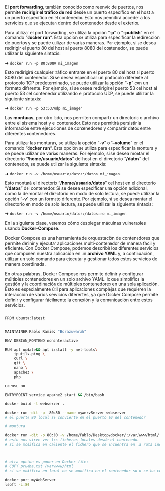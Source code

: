El **port forwarding**, también conocido como reenvío de puertos, nos permite **redirigir el tráfico de red** desde un puerto específico en el host a un puerto específico en el contenedor. Esto nos permitirá acceder a los servicios que se ejecutan dentro del contenedor desde el exterior.

Para utilizar el port forwarding, se utiliza la opción “**-p**” o “**–publish**” en el comando “**docker run**“. Esta opción se utiliza para especificar la redirección de puertos y se puede utilizar de varias maneras. Por ejemplo, si se desea redirigir el puerto 80 del host al puerto 8080 del contenedor, se puede utilizar la siguiente sintaxis:

➜ `docker run -p 80:8080 mi_imagen`

Esto redirigirá cualquier tráfico entrante en el puerto 80 del host al puerto 8080 del contenedor. Si se desea especificar un protocolo diferente al protocolo TCP predeterminado, se puede utilizar la opción “**-p**” con un formato diferente. Por ejemplo, si se desea redirigir el puerto 53 del host al puerto 53 del contenedor utilizando el protocolo UDP, se puede utilizar la siguiente sintaxis:

➜ `docker run -p 53:53/udp mi_imagen`

Las **monturas**, por otro lado, nos permiten compartir un directorio o archivo entre el sistema host y el contenedor. Esto nos permitirá persistir la información entre ejecuciones de contenedores y compartir datos entre diferentes contenedores.

Para utilizar las monturas, se utiliza la opción “**-v**” o “**–volume**” en el comando “**docker run**“. Esta opción se utiliza para especificar la montura y se puede utilizar de varias maneras. Por ejemplo, si se desea montar el directorio “**/home/usuario/datos**” del host en el directorio “**/datos**” del contenedor, se puede utilizar la siguiente sintaxis:

➜ `docker run -v /home/usuario/datos:/datos mi_imagen`

Esto montará el directorio “**/home/usuario/datos**” del host en el directorio “**/datos**” del contenedor. Si se desea especificar una opción adicional, como la de montar el directorio en modo de solo lectura, se puede utilizar la opción “**-v**” con un formato diferente. Por ejemplo, si se desea montar el directorio en modo de solo lectura, se puede utilizar la siguiente sintaxis:

➜ `docker run -v /home/usuario/datos:/datos:ro mi_imagen`

En la siguiente clase, veremos cómo desplegar máquinas vulnerables usando **Docker-Compose**.

Docker Compose es una herramienta de orquestación de contenedores que permite definir y ejecutar aplicaciones multi-contenedor de manera fácil y eficiente. Con Docker Compose, podemos describir los diferentes servicios que componen nuestra aplicación en un **archivo YAML** y, a continuación, utilizar un solo comando para ejecutar y gestionar todos estos servicios de manera coordinada.

En otras palabras, Docker Compose nos permite definir y configurar múltiples contenedores en un solo archivo YAML, lo que simplifica la gestión y la coordinación de múltiples contenedores en una sola aplicación. Esto es especialmente útil para aplicaciones complejas que requieren la interacción de varios servicios diferentes, ya que Docker Compose permite definir y configurar fácilmente la conexión y la comunicación entre estos servicios.

```sh fold:"dockerfile"

FROM ubuntu:latest


MAINTAINER Pablo Ramiez "Borazuwarah"

ENV DEBIAN_FONTEND noninteractive

RUN apt update&& apt install -y net-tools\
	iputils-ping \
	curl \
	git \
	nano \
	apache2 \
	php
	
EXPOSE 80

ENTRYPOINT service apache2 start && /bin/bash

```


```sh fold:"Construir la image llamandole werbserver"
docker build -t webserver .
```


```sh fold:"Corear el contenedor"
docker run -dit -p  80:80 --name mywervServer webserver
# el puerto 80 local se convierte en el puerto 80 del contenedor

# montura

docker run -dit -p 80:80 -v /home/Pablo/Desktop/docker/:/var/www/html/ --name mywervServer webserver
# esto nos sirve ver los ficheros locales desde el contenedor
# si se modifica en caliente el fichero que se encuentra en la ruta indicada, se verá tanto en local como en el contenedor



# otra opcion es poner en Docker file:
# COPY prueba.txt /var/www/html
# si se modifica en local no se modifica en el contenedor solo se ha copiado

docker port myWebServer
lsoft -i:80
```